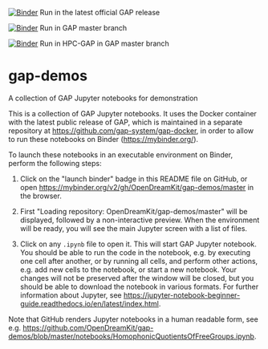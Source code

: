 [![Binder](https://mybinder.org/badge.svg)](https://mybinder.org/v2/gh/OpenDreamKit/gap-demos/master) Run in the latest official GAP release

[![Binder](https://mybinder.org/badge.svg)](https://mybinder.org/v2/gh/OpenDreamKit/gap-demos/gap-master) Run in GAP master branch

[![Binder](https://mybinder.org/badge.svg)](https://mybinder.org/v2/gh/OpenDreamKit/gap-demos/hpc-gap) Run in HPC-GAP in GAP master branch

# gap-demos

A collection of GAP Jupyter notebooks for demonstration

This is a collection of GAP Jupyter notebooks. It uses the Docker
container with the latest public release of GAP, which is maintained in
a separate repository at <https://github.com/gap-system/gap-docker>, in
order to allow to run these notebooks on Binder (<https://mybinder.org/>).

To launch these notebooks in an executable environment on Binder, perform
the following steps:

1. Click on the "launch binder" badge in this README file on GitHub, or open
<https://mybinder.org/v2/gh/OpenDreamKit/gap-demos/master> in the browser.

2. First "Loading repository: OpenDreamKit/gap-demos/master" will be 
displayed, followed by a non-interactive preview. When the environment
will be ready, you will see the main Jupyter screen with a list of files.

3. Click on any `.ipynb` file to open it. This will start GAP Jupyter notebook.
You should be able to run the code in the notebook, e.g. by executing one cell
after another, or by running all cells, and perform other actions, e.g. add
new cells to the notebook, or start a new notebook. Your changes will not be
preserved after the window will be closed, but you should be able to download
the notebook in various formats. For further information about Jupyter, see 
<https://jupyter-notebook-beginner-guide.readthedocs.io/en/latest/index.html>.

Note that GitHub renders Jupyter notebooks in a human readable form, see e.g.
<https://github.com/OpenDreamKit/gap-demos/blob/master/notebooks/HomophonicQuotientsOfFreeGroups.ipynb>. 

